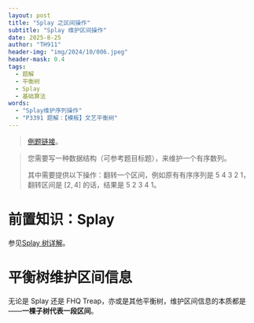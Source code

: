 ```yaml
---
layout: post
title: "Splay 之区间操作"
subtitle: "Splay 维护区间操作"
date: 2025-8-25
author: "TH911"
header-img: "img/2024/10/006.jpeg"
header-mask: 0.4
tags:
  - 题解
  - 平衡树
  - Splay
  - 基础算法
words:
  - "Splay维护序列操作"
  - "P3391 题解：【模板】文艺平衡树"
---
```


> [例题链接](https://www.luogu.com.cn/problem/P3391)。

> 您需要写一种数据结构（可参考题目标题），来维护一个有序数列。
>
> 其中需要提供以下操作：翻转一个区间，例如原有有序序列是 $5\ 4\ 3\ 2\ 1$，翻转区间是 $[2,4]$ 的话，结果是 $5\ 2\ 3\ 4\ 1$。

# 前置知识：Splay

参见[Splay 树详解](./Splay)。

# 平衡树维护区间信息

无论是 Splay 还是 FHQ Treap，亦或是其他平衡树，维护区间信息的本质都是——**一棵子树代表一段区间**。